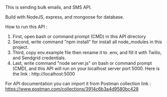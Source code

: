 This is sending bulk emails, and SMS API.

Build with NodeJS, express, and mongoose for database.

How to run this API :
1. First, open bash or command prompt (CMD) in this API directory
2. Second, write command "npm install" for install all node_modules in this project.
3. Third, copy env.example file then rename it to .env, and fill it with Twilio, and Sendgrid credentials.
4. Last, write command "node server.js" on bash or command prompt (CMD), and this API will run on your localhost server port 5000. 
Here is the link : http://localhost:5000

For API documentation you can import it from Postman collection link :
https://www.postman.com/collections/3914c6b3a4d9580bc428
